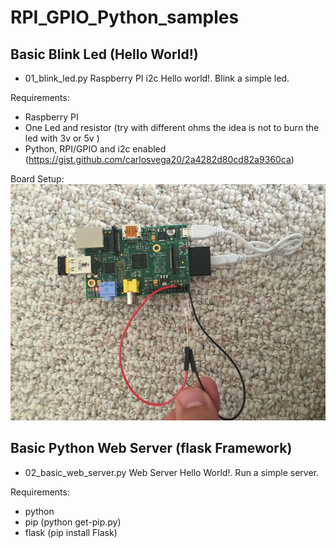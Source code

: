 # RPI_GPIO_Python_samples

## Basic Blink Led (Hello World!)

- 01_blink_led.py
Raspberry PI i2c Hello world!. 
Blink a simple led.

Requirements:
- Raspberry PI
- One Led and resistor (try with different ohms the idea is not to burn the led with 3v or 5v )
- Python, RPI/GPIO and i2c enabled (https://gist.github.com/carlosvega20/2a4282d80cd82a9360ca)

Board Setup:
![board setup](/assets/rp_led_setup.jpg)

## Basic Python Web Server (flask Framework)

- 02_basic_web_server.py
Web Server Hello World!.
Run a simple server.

Requirements:
 - python 
 - pip (python get-pip.py)
 - flask (pip install Flask)



